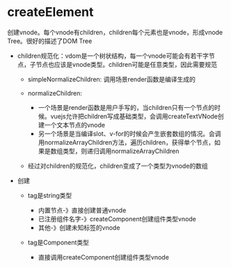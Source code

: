 # createElement

创建vnode。每个vnode有children，children每个元素也是vnode，形成vnode Tree。很好的描述了DOM Tree

* children规范化：vdom是一个树状结构，每一个vnode可能会有若干字节点，子节点也应该是vnode类型。children可能是任意类型，因此需要规范

  * simpleNormalizeChildren:  调用场景render函数是编译生成的
  * normalizeChildren:
    * 一个场景是render函数是用户手写的，当children只有一个节点的时候。vuejs允许把children写成基础类型，会调用createTextVNode创建一个文本节点的vnode
    * 另一个场景是当编译slot、v-for的时候会产生嵌套数组的情况。会调用normalizeArrayChildren方法，遍历children，获得单个节点，如果是数组类型，则递归调用normalizeArrayChildren

  * 经过对children的规范化，children变成了一个类型为vnode的数组

* 创建

  * tag是string类型
    * 内置节点-》直接创建普通vnode
    * 已注册组件名字-》createComponent创建组件类型vnode
    * 其他-》创建未知标签的vnode

  * tag是Component类型
    * 直接调用createComponent创建组件类型vnode
